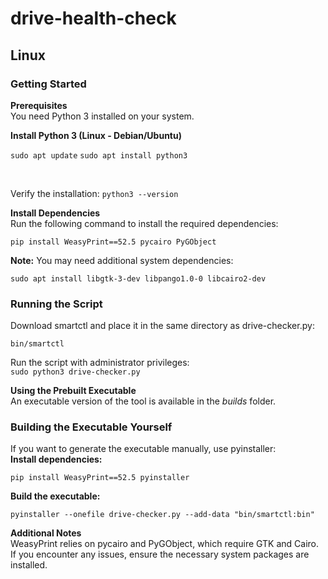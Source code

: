# drive-health-check
<h2>Linux</h2>
<h3>Getting Started</h3>
<b>Prerequisites</b><br/>
You need Python 3 installed on your system.<br/>

<b>Install Python 3 (Linux - Debian/Ubuntu)</b>

```sudo apt update```
```sudo apt install python3```

<br/>

Verify the installation:
```python3 --version```


<b>Install Dependencies</b><br/>
Run the following command to install the required dependencies:<br/>

```pip install WeasyPrint==52.5 pycairo PyGObject```
<br/>

<b>Note:</b> You may need additional system dependencies:<br/>

```sudo apt install libgtk-3-dev libpango1.0-0 libcairo2-dev```
<br/>


<h3>Running the Script</h3>
Download smartctl and place it in the same directory as drive-checker.py:<br/>

```bin/smartctl```

Run the script with administrator privileges:<br/>
```sudo python3 drive-checker.py```
<br/>

<b>Using the Prebuilt Executable</b><br/>
An executable version of the tool is available in the <i>builds</i> folder.<br/>

<h3>Building the Executable Yourself</h3>
If you want to generate the executable manually, use pyinstaller:
<br/>
<b>Install dependencies:</b><br/>

```pip install WeasyPrint==52.5 pyinstaller```
<br/>

<b>Build the executable:</b><br/>

```pyinstaller --onefile drive-checker.py --add-data "bin/smartctl:bin"```
<br/>

<b>Additional Notes</b><br/>
WeasyPrint relies on pycairo and PyGObject, which require GTK and Cairo.<br/>
If you encounter any issues, ensure the necessary system packages are installed.<br/>